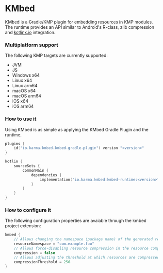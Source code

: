 # KMbed

KMbed is a Gradle/KMP plugin for embedding resources in KMP modules.  
The runtime provides an API similar to Android's R-class, zlib compression and [kotlinx.io](https://github.com/Kotlin/kotlinx-io) integration.

### Multiplatform support

The following KMP targets are currently supported:
* JVM
* JS
* Windows x64
* Linux x64
* Linux arm64
* macOS x64
* macOS arm64
* iOS x64
* iOS arm64

### How to use it

Using KMbed is as simple as applying the KMbed Gradle Plugin and the runtime.

```kotlin
plugins {
    id("io.karma.kmbed.kmbed-gradle-plugin") version "<version>"
}

kotlin {
    sourceSets {
        commonMain {
            dependencies {
                implementation("io.karma.kmbed:kmbed-runtime:<version>")
            }
        }
    }
}
```

### How to configure it

The following configuration properties are avaiable through the kmbed project extension:

```kotlin
kmbed {
    // Allows changing the namespace (package name) of the generated resources for the current module
    resourceNamespace = "com.example.foo"
    // Allows force-disabling resource compression in the resource compiler
    compression = false
    // Allows adjusting the threshold at which resources are compressed (in bytes)
    compressionThreshold = 256
}
```